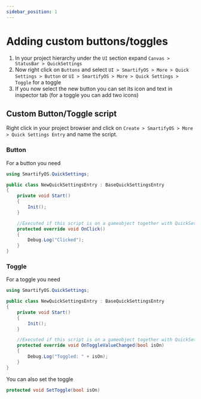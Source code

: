 ```yaml
---
sidebar_position: 1
---
```


# Adding custom buttons/toggles
1. In your project hierarchy under the `UI` section expand `Canvas > StatusBar > QuickSettings`
2. Now right click on `Buttons` and select `UI > SmartifyOS > More > Quick Settings > Button` or `UI > SmartifyOS > More > Quick Settings > Toggle` for a toggle
3. If you now select the new button you can set its icon and text in inspector tab (for a toggle you can add two icons)

## Custom Button/Toggle script
Right click in your project browser and click on `Create > SmartifyOS > More > Quick Settings Entry` and name the script.

### Button
For a button you need
```cs
using SmartifyOS.QuickSettings;

public class NewQuickSettingsEntry : BaseQuickSettingsEntry
{
    private void Start()
    {
        Init();
    }

    //Executed if this script is on a gameobject together with QuickSettings.Button component
    protected override void OnClick()
    {
        Debug.Log("Clicked");
    }
}
```

### Toggle
For a toggle you need

```cs
using SmartifyOS.QuickSettings;

public class NewQuickSettingsEntry : BaseQuickSettingsEntry
{
    private void Start()
    {
        Init();
    }

    //Executed if this script is on a gameobject together with QuickSettings.ToggleButton component
    protected override void OnToggleValueChanged(bool isOn)
    {
        Debug.Log("Toggled: " + isOn);
    }
}
```

You can also set the toggle

```cs
protected void SetToggle(bool isOn)
```